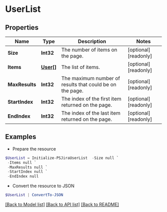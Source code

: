# UserList
## Properties

Name | Type | Description | Notes
------------ | ------------- | ------------- | -------------
**Size** | **Int32** | The number of items on the page. | [optional] [readonly] 
**Items** | [**User[]**](User.md) | The list of items. | [optional] [readonly] 
**MaxResults** | **Int32** | The maximum number of results that could be on the page. | [optional] [readonly] 
**StartIndex** | **Int32** | The index of the first item returned on the page. | [optional] [readonly] 
**EndIndex** | **Int32** | The index of the last item returned on the page. | [optional] [readonly] 

## Examples

- Prepare the resource
```powershell
$UserList = Initialize-PSJiraUserList  -Size null `
 -Items null `
 -MaxResults null `
 -StartIndex null `
 -EndIndex null
```

- Convert the resource to JSON
```powershell
$UserList | ConvertTo-JSON
```

[[Back to Model list]](../README.md#documentation-for-models) [[Back to API list]](../README.md#documentation-for-api-endpoints) [[Back to README]](../README.md)

